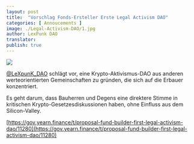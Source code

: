```yaml
---
layout: post
title:  "Vorschlag Fonds-Ersteller Erste Legal Activism DAO"
categories: [ Annoucements ]
image: ./Legal-Activism-DAO/1.jpg
author: LexPunk DAO
translator:
publish: true
---
```


![](1.jpg)

[@LeXpunK_DAO](https://twitter.com/LeXpunK_DAO) schlägt vor, eine Krypto-Aktivismus-DAO aus anderen werteorientierten Gemeinschaften zu gründen, die sich auf die Erbauer konzentriert.

Es geht darum, dass Bauherren und Degens eine direktere Stimme in kritischen Krypto-Gesetzesdiskussionen haben, ohne Einfluss aus dem Silicon-Valley.

[https://gov.yearn.finance/t/proposal-fund-builder-first-legal-activism-dao/11280](https://gov.yearn.finance/t/proposal-fund-builder-first-legal-activism-dao/11280)
